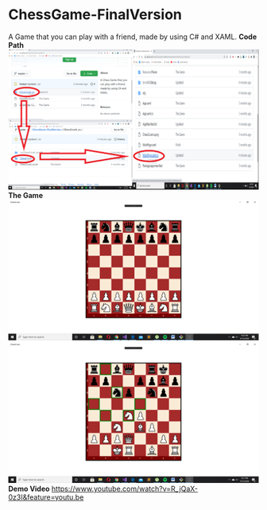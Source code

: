    # ChessGame-FinalVersion
   A Game that you can play with a friend, made by using C# and XAML.
                                     **Code Path**
![Image of Path](https://github.com/Hodosi/ChessGame-FinalVersion/blob/master/readmeResources/ChessCodePath.png)
                                      **The Game**
![Image of Game](https://github.com/Hodosi/ChessGame-FinalVersion/blob/master/readmeResources/StartPosition.png)
![Image of Game](https://github.com/Hodosi/ChessGame-FinalVersion/blob/master/readmeResources/GamePosition.png)
                                    **Demo Video**
         https://www.youtube.com/watch?v=R_jQaX-0z3I&feature=youtu.be
                                    
